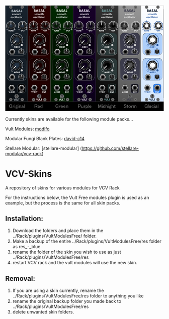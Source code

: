 ![VultThemes](VultThemes.png)

Currently skins are available for the following module packs...

Vult Modules: [modlfo](https://github.com/modlfo/VultModules)

Modular Fungi Blank Plates: [david-c14](https://github.com/david-c14/ModularFungi)

Stellare Modular: [stellare-modular] (https://github.com/stellare-modular/vcv-rack)

# VCV-Skins
A repository of skins for various modules for VCV Rack

For the instructions below, the Vult Free modules plugin is used as an example, but the process is the same for all skin packs.

Installation:
-------------

1) Download the folders and place them in the ../Rack/plugins/VultModulesFree/ folder.
2) Make a backup of the entire ../Rack/plugins/VultModulesFree/res folder as res_-_blue
3) rename the folder of the skin you wish to use as just ../Rack/plugins/VultModulesFree/res
4) restart VCV rack and the vult modules will use the new skin.

Removal:
--------

1) If you are using a skin currently, rename the ../Rack/plugins/VultModulesFree/res folder to anything you like
2) rename the original backup folder you made back to ../Rack/plugins/VultModulesFree/res
3) delete unwanted skin folders.

